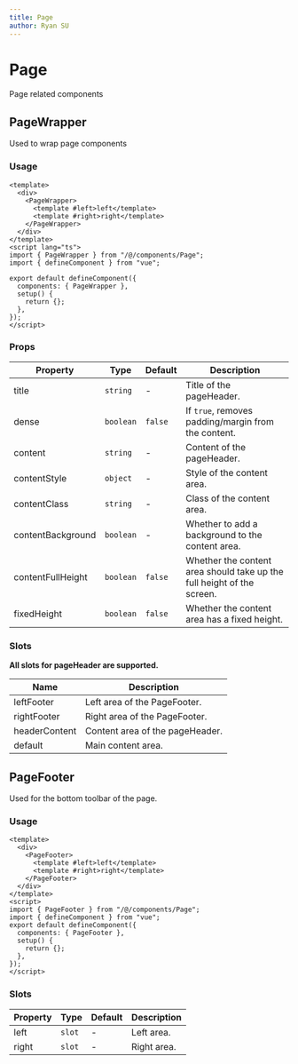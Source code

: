 ```yaml
---
title: Page
author: Ryan SU
---
```


# Page

Page related components

## PageWrapper

Used to wrap page components

### Usage

```vue
<template>
  <div>
    <PageWrapper>
      <template #left>left</template>
      <template #right>right</template>
    </PageWrapper>
  </div>
</template>
<script lang="ts">
import { PageWrapper } from "/@/components/Page";
import { defineComponent } from "vue";

export default defineComponent({
  components: { PageWrapper },
  setup() {
    return {};
  },
});
</script>
```

### Props

| Property          | Type      | Default | Description                                                            |
| ----------------- | --------- | ------- | ---------------------------------------------------------------------- |
| title             | `string`  | -       | Title of the pageHeader.                                               |
| dense             | `boolean` | `false` | If `true`, removes padding/margin from the content.                    |
| content           | `string`  | -       | Content of the pageHeader.                                             |
| contentStyle      | `object`  | -       | Style of the content area.                                             |
| contentClass      | `string`  | -       | Class of the content area.                                             |
| contentBackground | `boolean` | -       | Whether to add a background to the content area.                       |
| contentFullHeight | `boolean` | `false` | Whether the content area should take up the full height of the screen. |
| fixedHeight       | `boolean` | `false` | Whether the content area has a fixed height.                           |

### Slots

**All slots for pageHeader are supported.**

| Name          | Description                     |
| ------------- | ------------------------------- |
| leftFooter    | Left area of the PageFooter.    |
| rightFooter   | Right area of the PageFooter.   |
| headerContent | Content area of the pageHeader. |
| default       | Main content area.              |

## PageFooter

Used for the bottom toolbar of the page.

### Usage

```vue
<template>
  <div>
    <PageFooter>
      <template #left>left</template>
      <template #right>right</template>
    </PageFooter>
  </div>
</template>
<script>
import { PageFooter } from "/@/components/Page";
import { defineComponent } from "vue";
export default defineComponent({
  components: { PageFooter },
  setup() {
    return {};
  },
});
</script>
```

### Slots

| Property | Type   | Default | Description |
| -------- | ------ | ------- | ----------- |
| left     | `slot` | -       | Left area.  |
| right    | `slot` | -       | Right area. |
